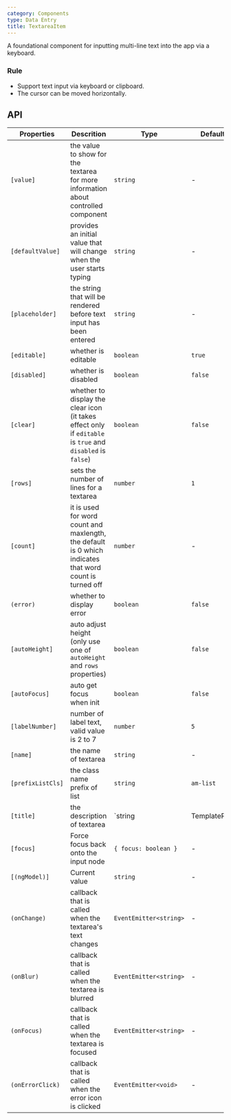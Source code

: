 ```yaml
---
category: Components
type: Data Entry
title: TextareaItem
---
```



A foundational component for inputting multi-line text into the app via a keyboard.

### Rule
- Support text input via keyboard or clipboard.
- The cursor can be moved horizontally.


## API

Properties | Descrition | Type | Default
-----------|------------|------|--------
| `[value]` | the value to show for the textarea for more information about controlled component | `string` | - |
| `[defaultValue]` | provides an initial value that will change when the user starts typing | `string` | - |
| `[placeholder]` | the string that will be rendered before text input has been entered | `string` | - |
| `[editable]` | whether is editable | `boolean` | `true` |
| `[disabled]` | whether is disabled | `boolean` | `false` |
| `[clear]` | whether to display the clear icon (it takes effect only if `editable` is `true` and `disabled` is `false`) | `boolean` | `false` |
| `[rows]` | sets the number of lines for a textarea | `number` | `1` |
| `[count]` | it is used for word count and maxlength, the default is 0 which indicates that word count is turned off | `number` | - |
| `(error)` | whether to display error | `boolean` | `false` |
| `[autoHeight]` | auto adjust height (only use one of `autoHeight` and `rows` properties) | `boolean` | `false` |
| `[autoFocus]` | auto get focus when init | `boolean` | `false` |
| `[labelNumber]` | number of label text, valid value is 2 to 7 | `number` | `5` |
| `[name]` | the name of textarea | `string` | - |
| `[prefixListCls]` | the class name prefix of list | `string` | `am-list` |
| `[title]` | the description of textarea | `string | TemplateRef` | - |
| `[focus]` | Force focus back onto the input node | `{ focus: boolean }` | - |
| `[(ngModel)]` | Current value | `string` | - |
| `(onChange)` | callback that is called when the textarea's text changes | `EventEmitter<string>` | - |
| `(onBlur)` | callback that is called when the textarea is blurred | `EventEmitter<string>` | - |
| `(onFocus)` | callback that is called when the textarea is focused | `EventEmitter<string>` | - |
| `(onErrorClick)` | callback that is called when the error icon is clicked | `EventEmitter<void>` | - |
